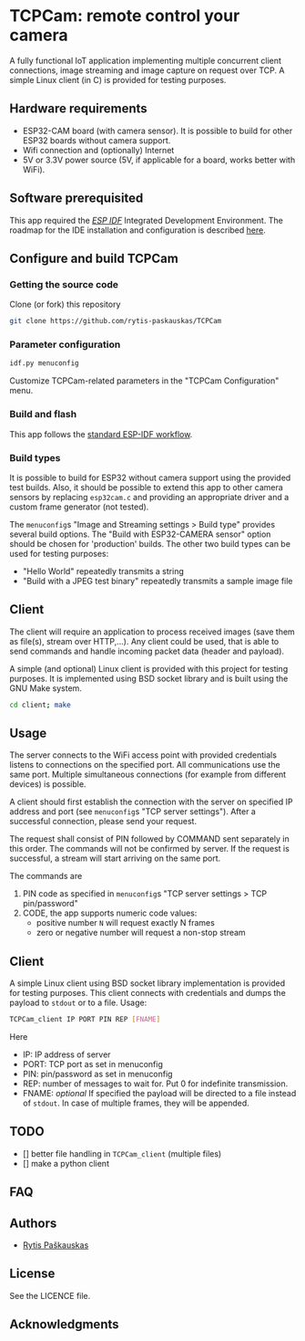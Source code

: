 # TCPCam: remote control your camera

A fully functional IoT application implementing multiple concurrent client connections, image streaming and image capture on request over TCP.
A simple Linux client (in C) is provided for testing purposes.

## Hardware requirements
- ESP32-CAM board (with camera sensor). 
  It is possible to build for other ESP32 boards without camera support.
- Wifi connection and (optionally) Internet
- 5V or 3.3V power source (5V, if applicable for a board, works better with WiFi).

## Software prerequisited
This app required the [*ESP IDF*](https://github.com/espressif/esp-idf "ESP-IDF on Github") Integrated Development Environment.
The roadmap for the IDE installation and configuration is described [here](https://docs.espressif.com/projects/esp-idf/en/latest/esp32/get-started/index.html#installation-step-by-step "install and setup ESP IDF").

## Configure and build TCPCam

### Getting the source code
Clone (or fork) this repository
```sh
git clone https://github.com/rytis-paskauskas/TCPCam
```

### Parameter configuration
```sh
idf.py menuconfig
```
Customize TCPCam-related parameters in the "TCPCam Configuration" menu.

### Build and flash
This app follows the [standard ESP-IDF workflow](https://docs.espressif.com/projects/esp-idf/en/latest/esp32/get-started/index.html#step-6-connect-your-device "ESP IDF build workflow").

### Build types 
It is possible to build for ESP32 without camera support using the provided test builds. Also, it should be possible to extend this app to other camera sensors by replacing `esp32cam.c` and providing an appropriate driver and a custom frame generator (not tested).

The `menuconfig`s "Image and Streaming settings > Build type" provides several build options. The "Build with ESP32-CAMERA sensor" option should be chosen for 'production' builds. The other two build types can be used for testing purposes:
- "Hello World" repeatedly transmits a string
- "Build with a JPEG test binary" repeatedly transmits a sample image file

## Client
The client will require an application to process received images (save them as file(s), stream over HTTP,...). 
Any client could be used, that is able to send commands and handle incoming packet data (header and payload).


A simple (and optional) Linux client is provided with this project for testing purposes. It is implemented using BSD socket library and is built using the GNU Make system.
```sh
cd client; make
```

## Usage
The server connects to the WiFi access point with provided credentials  listens to connections on the specified port. All communications use the same port. Multiple simultaneous connections (for example from different devices) is possible.

A client should first establish the connection with the server on specified IP address and port (see `menuconfig`s "TCP server settings").
After a successful connection, please send your request.

The request shall consist of PIN followed by COMMAND sent separately in this order. The commands will not be confirmed by server.
If the request is successful, a stream will start arriving on the same port.

The commands are
1. PIN code as specified in `menuconfig`s "TCP server settings > TCP pin/password"
2. CODE, the app supports numeric code values:
   - positive number `N` will request exactly N frames
   - zero or negative number will request a non-stop stream
  
## Client
A simple Linux client using BSD socket library implementation is provided for testing purposes.
This client connects with credentials and dumps the payload to `stdout` or to a file.
Usage:
```sh
TCPCam_client IP PORT PIN REP [FNAME]
```
Here
- IP:   IP address of server
- PORT:  TCP port as set in menuconfig
- PIN: pin/password as set in menuconfig
- REP: number of messages to wait for. Put 0 for indefinite transmission.
- FNAME: *optional* If specified the payload will be directed to a file instead of `stdout`. In case of multiple frames, they will be appended.

## TODO
- [] better file handling in `TCPCam_client` (multiple files)
- [] make a python client

## FAQ

## Authors
* [Rytis Paškauskas](https://github.com/rytis-paskauskas)

## License
See the LICENCE file.

## Acknowledgments
